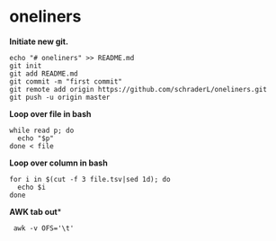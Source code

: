 # oneliners

**Initiate new git.**
```
echo "# oneliners" >> README.md
git init
git add README.md
git commit -m "first commit"
git remote add origin https://github.com/schraderL/oneliners.git
git push -u origin master
```
**Loop over file in bash**
```
while read p; do
  echo "$p"
done < file
```
**Loop over column in bash**
```
for i in $(cut -f 3 file.tsv|sed 1d); do
  echo $i
done
```

**AWK tab out***
```
 awk -v OFS='\t'
 ```
